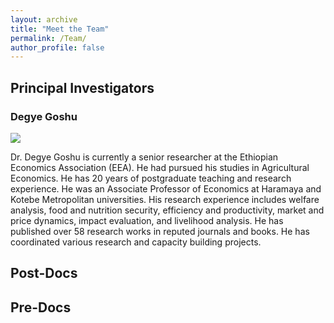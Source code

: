 ```yaml
---
layout: archive
title: "Meet the Team"
permalink: /Team/
author_profile: false
---
```

## Principal Investigators

### Degye Goshu 

![]("Degye.png") 

Dr. Degye Goshu is currently a senior researcher at the Ethiopian Economics Association (EEA). He had pursued his studies in 
Agricultural Economics. He has 20 years of postgraduate teaching and research experience. He was an Associate Professor of Economics at 
Haramaya and Kotebe Metropolitan universities. His research experience includes welfare analysis, food and nutrition security, efficiency and 
productivity, market and price dynamics, impact evaluation, and livelihood analysis. He has published over 58 research works in reputed
journals and books. He has coordinated various research and capacity building projects.                                                        


## Post-Docs


## Pre-Docs
